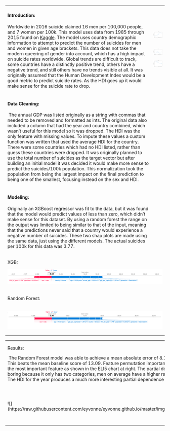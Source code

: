 <table>

<tbody>

<tr>

<td>

#### Introduction:

Worldwide in 2016 suicide claimed 16 men per 100,000 people, and 7 women per 100k. This model uses data from 1985 through 2015 found on [Kaggle](https://www.kaggle.com/russellyates88/suicide-rates-overview-1985-to-2016). The model uses country demographic information to attempt to predict the number of suicides for men and women in given age brackets. This data does not take the modern queering of gender into account, which has a high impact on suicide rates worldwide. Global trends are difficult to track, some countries have a distinctly positive trend, others have a negative trend, and still others have no trends visible at all. It was originally assumed that the Human Development Index would be a good metric to predict suicide rates. As the HDI goes up it would make sense for the suicide rate to drop.

</td>

<td>

![](https://raw.githubusercontent.com/eyvonne/eyvonne.github.io/master/img/SuicidesByCountry/ChileSuicideRates.png) 

![](https://raw.githubusercontent.com/eyvonne/eyvonne.github.io/master/img/SuicidesByCountry/BeliezeSuicideRates.png)

![](https://raw.githubusercontent.com/eyvonne/eyvonne.github.io/master/img/SuicidesByCountry/IcelandSuicideRates.png)

</td>

</tr>

<tr>

<td>

#### Data Cleaning:

 The annual GDP was listed originally as a string with commas that needed to be removed and formatted as ints. The original data also included a column that had the year and country combined, which wasn’t useful for this model so it was dropped. The HDI was the only feature with missing values. To impute these values a custom function was written that used the average HDI for the country. There were some countries which had no HDI listed, rather than guess these countries were dropped. It was originally planned to use the total number of suicides as the target vector but after building an initial model it was decided it would make more sense to predict the suicides/100k population. This normalization took the population from being the largest impact on the final prediction to being one of the smallest, focusing instead on the sex and HDI. 

</td>

</tr>

<tr>

<td>

#### Modeling:

Originally an XGBoost regressor was fit to the data, but it was found that the model would predict values of less than zero, which didn’t make sense for this dataset. By using a random forest the range on the output was limited to being similar to that of the input, meaning that the predictions never said that a country would experience a negative number of suicides. These two shap plots are made using the same data, just using the different models. The actual suicides per 100k for this data was 3.77.

</td>

</tr>

<tr>

<td colspan="2">

XGB:

![](https://raw.githubusercontent.com/eyvonne/eyvonne.github.io/master/img/SuicidesByCountry/XGBShapPlot.png)

</td>

</tr>

<tr>

<td colspan="2">

Random Forest: 

 ![](https://raw.githubusercontent.com/eyvonne/eyvonne.github.io/master/img/SuicidesByCountry/RandomForestRegressor.png)

</td>

</tr>

</tbody>

</table>

<table>

<tbody>

<tr>

<td>

Results:

 The Random Forest model was able to achieve a mean absolute error of 8.13 suicides per 100k people. This beats the mean baseline score of 13.09\. Feature permutation importance of this shows that the sex is the most important feature as shown in the ELI5 chart at right. The partial dependence for sex is relatively boring because it only has two categories, men on average have a higher rate, while women a lower rate. The HDI for the year produces a much more interesting partial dependence plot, shown below (left).

</td>

<td>![](https://raw.githubusercontent.com/eyvonne/eyvonne.github.io/master/img/SuicidesByCountry/Eli5.pnghttps://raw.githubusercontent.com/eyvonne/eyvonne.github.io/master/img/SuicidesByCountry/Eli5.png)</td>

</tr>

<tr>

<td>![](https://raw.githubusercontent.com/eyvonne/eyvonne.github.io/master/img/SuicidesByCountry/HDIpdp.png)</td>

<td>

This plot shows that as the Human development index goes up, on average so does the rate of suicide. The Human Development Index is a score assigned based on the life expectancy, knowledge, and the standard of living. It would make sense for this to therefore indicate a lower rate of suicide.The around of feature engineering that has to be done therefore is concerning. Wikipedia mentions that the 2010 Human Development Report introduced a new metric, the income adjusted HDI, which takes inequality into account and is now considered the more accurate measure. While the new metric is not based on the suicide the inequality not measured in the HDI could inform the increased suicide rate. The spike around .8 is also interesting because the mean and median of the data is at about .77, I’m curious if that spike had to happen from the feature engineering that I did. 

</td>

</tr>

</tbody>

</table>
